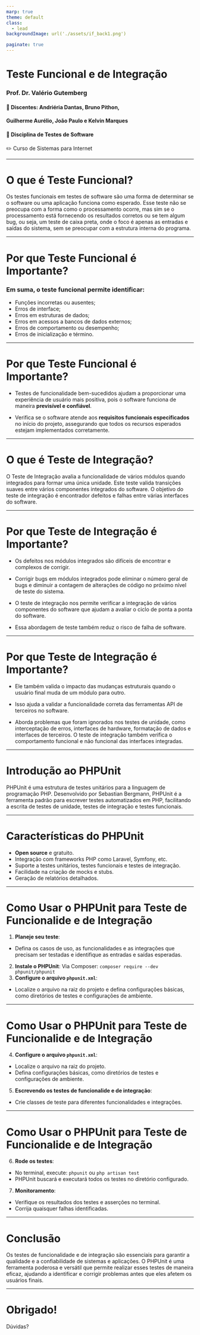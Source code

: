 ```yaml
---
marp: true
theme: default
class: 
  - lead
backgroundImage: url('./assets/if_back1.png')

paginate: true
---
```

 
# Teste Funcional e de Integração
### Prof. Dr. Valério Gutemberg
#### :pencil: Discentes: Andriéria Dantas, Bruno Pithon,
#### Guilherme Aurélio, João Paulo e Kelvin Marques
#### :pencil: Disciplina de Testes de Software
:pencil2: Curso de Sistemas para Internet

---

# O que é Teste Funcional?

Os testes funcionais em testes de software são uma forma de determinar se o software ou uma aplicação funciona como esperado. Esse teste não se preocupa com a forma como o processamento ocorre, mas sim se o processamento está fornecendo os resultados corretos ou se tem algum bug, ou seja, um teste de caixa preta, onde o foco é apenas as entradas e saídas do sistema, sem se preocupar com a estrutura interna do programa.

---

# Por que Teste Funcional é Importante?

### Em suma, o teste funcional permite identificar:

- Funções incorretas ou ausentes;
- Erros de interface;
- Erros em estruturas de dados;
- Erros em acessos a bancos de dados externos;
- Erros de comportamento ou desempenho;
- Erros de inicialização e término.

---

# Por que Teste Funcional é Importante?

- Testes de funcionalidade bem-sucedidos ajudam a proporcionar uma experiência de usuário mais positiva, pois o software funciona de maneira **previsível e confiável**.

- Verifica se o software atende aos **requisitos funcionais especificados** no início do projeto, assegurando que todos os recursos esperados estejam implementados corretamente.

---

# O que é Teste de Integração?

O Teste de Integração avalia a funcionalidade de vários módulos quando integrados para formar uma única unidade. Este teste valida transições suaves entre vários componentes integrados do software. O objetivo do teste de integração é encontrador defeitos e falhas entre várias interfaces do software.

---

# Por que Teste de Integração é Importante?

- Os defeitos nos módulos integrados são difíceis de encontrar e complexos de corrigir.

- Corrigir bugs em módulos integrados pode eliminar o número geral de bugs e diminuir a contagem de alterações de código no próximo nível de teste do sistema.

- O teste de integração nos permite verificar a integração de vários componentes do software que ajudam a    avaliar o ciclo de ponta a ponta do software.

- Essa abordagem de teste também reduz o risco de falha de software.

---

# Por que Teste de Integração é Importante?

- Ele também valida o impacto das mudanças estruturais quando o usuário final muda de um módulo para outro.

- Isso ajuda a validar a funcionalidade correta das ferramentas API de terceiros no software.

- Aborda problemas que foram ignorados nos testes de unidade, como interceptação de erros, interfaces de hardware, formatação de dados e interfaces de terceiros. O teste de integração também verifica o comportamento funcional e não funcional das interfaces integradas.

---

# Introdução ao PHPUnit

PHPUnit é uma estrutura de testes unitários para a linguagem de programação PHP. Desenvolvido por Sebastian Bergmann, PHPUnit é a ferramenta padrão para escrever testes automatizados em PHP, facilitando a escrita de testes de unidade, testes de integração e testes funcionais.

---

# Características do PHPUnit

- **Open source** e gratuito.
- Integração com frameworks PHP como Laravel, Symfony, etc.
- Suporte a testes unitários, testes funcionais e testes de integração.
- Facilidade na criação de mocks e stubs.
- Geração de relatórios detalhados.

---

# Como Usar o PHPUnit para Teste de Funcionalide e de Integração

1. **Planeje seu teste**: 
- Defina os casos de uso, as funcionalidades e as integrações que precisam ser testadas e identifique as entradas e saídas esperadas.
2. **Instale o PHPUnit**: 
Via Composer: `composer require --dev phpunit/phpunit`
3. **Configure o arquivo `phpunit.xml`**:
- Localize o arquivo na raiz do projeto e defina configurações básicas, como diretórios de testes e configurações de ambiente.

---

# Como Usar o PHPUnit para Teste de Funcionalide e de Integração

4. **Configure o arquivo `phpunit.xml`**:
- Localize o arquivo na raiz do projeto.
- Defina configurações básicas, como diretórios de testes e configurações de ambiente.
5. **Escrevendo os testes de funcionalide e de integração**:
- Crie classes de teste para diferentes funcionalidades e integrações.

---

# Como Usar o PHPUnit para Teste de Funcionalide e de Integração

6. **Rode os testes**:
- No terminal, execute: `phpunit` ou `php artisan test`
- PHPUnit buscará e executará todos os testes no diretório configurado.
7. **Monitoramento**:
- Verifique os resultados dos testes e asserções no terminal.
- Corrija quaisquer falhas identificadas.

---

# Conclusão

Os testes de funcionalidade e de integração são essenciais para garantir a qualidade e a confiabilidade de sistemas e aplicações. O PHPUnit é uma ferramenta poderosa e versátil que permite realizar esses testes de maneira eficaz, ajudando a identificar e corrigir problemas antes que eles afetem os usuários finais.

---

# Obrigado!

Dúvidas?

